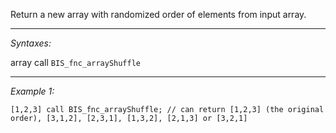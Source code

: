 Return a new array with randomized order of elements from input array.


---
*Syntaxes:*

array call `BIS_fnc_arrayShuffle`

---
*Example 1:*

```sqf
[1,2,3] call BIS_fnc_arrayShuffle; // can return [1,2,3] (the original order), [3,1,2], [2,3,1], [1,3,2], [2,1,3] or [3,2,1]
```